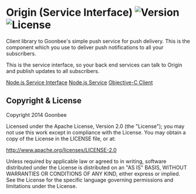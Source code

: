 # Origin (Service Interface) ![Version](https://img.shields.io/npm/v/origin-interface.svg?style=flat)&nbsp;![License](https://img.shields.io/badge/license-Apache_2-green.svg?style=flat)

Client library to Goonbee's simple push service for push delivery. This is the component which you use to deliver push notifications to all your subscribers.

This is the service interface, so your back end services can talk to Origin and publish updates to all subscribers.

[Node.js Service Interface](https://github.com/lmirosevic/Origin-service-interface)
[Node.js Service](https://github.com/lmirosevic/Origin-service)
[Objective-C Client](https://github.com/lmirosevic/Origin-client)

Copyright & License
------------

Copyright 2014 Goonbee

Licensed under the Apache License, Version 2.0 (the "License"); you may not use this work except in compliance with the License. You may obtain a copy of the License in the LICENSE file, or at:

http://www.apache.org/licenses/LICENSE-2.0

Unless required by applicable law or agreed to in writing, software distributed under the License is distributed on an "AS IS" BASIS, WITHOUT WARRANTIES OR CONDITIONS OF ANY KIND, either express or implied. See the License for the specific language governing permissions and limitations under the License.
